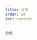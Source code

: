 ```yaml
---
title: 分页
order: 24
toc: content
---
```


<code src='../examples/Pagination.tsx' description='设置pagination实现分页'>分页</code>
